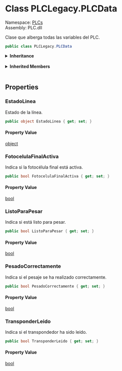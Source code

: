 # <a id="PLCs_PLCLegacy_PLCData"></a> Class PLCLegacy.PLCData

Namespace: [PLCs](PLCs.md)  
Assembly: PLC.dll  

Clase que alberga todas las variables del PLC.

```csharp
public class PLCLegacy.PLCData
```

<Details>
<Summary><strong>Inheritance</strong></Summary>

[object](https://learn.microsoft.com/dotnet/api/system.object) ← 
[PLCLegacy.PLCData](PLCs.PLCLegacy.PLCData.md)

</Details><br>

<Details>
<Summary><strong>Inherited Members</strong></Summary>

[object.ToString\(\)](https://learn.microsoft.com/dotnet/api/system.object.tostring), 
[object.Equals\(object\)](https://learn.microsoft.com/dotnet/api/system.object.equals\#system\-object\-equals\(system\-object\)), 
[object.Equals\(object, object\)](https://learn.microsoft.com/dotnet/api/system.object.equals\#system\-object\-equals\(system\-object\-system\-object\)), 
[object.ReferenceEquals\(object, object\)](https://learn.microsoft.com/dotnet/api/system.object.referenceequals), 
[object.GetHashCode\(\)](https://learn.microsoft.com/dotnet/api/system.object.gethashcode), 
[object.GetType\(\)](https://learn.microsoft.com/dotnet/api/system.object.gettype), 
[object.MemberwiseClone\(\)](https://learn.microsoft.com/dotnet/api/system.object.memberwiseclone)

</Details><br>

## Properties

### <a id="PLCs_PLCLegacy_PLCData_EstadoLinea"></a> EstadoLinea

Estado de la línea.

```csharp
public object EstadoLinea { get; set; }
```

#### Property Value

 [object](https://learn.microsoft.com/dotnet/api/system.object)

### <a id="PLCs_PLCLegacy_PLCData_FotocelulaFinalActiva"></a> FotocelulaFinalActiva

Indica si la fotocélula final está activa.

```csharp
public bool FotocelulaFinalActiva { get; set; }
```

#### Property Value

 [bool](https://learn.microsoft.com/dotnet/api/system.boolean)

### <a id="PLCs_PLCLegacy_PLCData_ListoParaPesar"></a> ListoParaPesar

Indica si está listo para pesar.

```csharp
public bool ListoParaPesar { get; set; }
```

#### Property Value

 [bool](https://learn.microsoft.com/dotnet/api/system.boolean)

### <a id="PLCs_PLCLegacy_PLCData_PesadoCorrectamente"></a> PesadoCorrectamente

Indica si el pesaje se ha realizado correctamente.

```csharp
public bool PesadoCorrectamente { get; set; }
```

#### Property Value

 [bool](https://learn.microsoft.com/dotnet/api/system.boolean)

### <a id="PLCs_PLCLegacy_PLCData_TransponderLeido"></a> TransponderLeido

Indica si el transpondedor ha sido leído.

```csharp
public bool TransponderLeido { get; set; }
```

#### Property Value

 [bool](https://learn.microsoft.com/dotnet/api/system.boolean)

